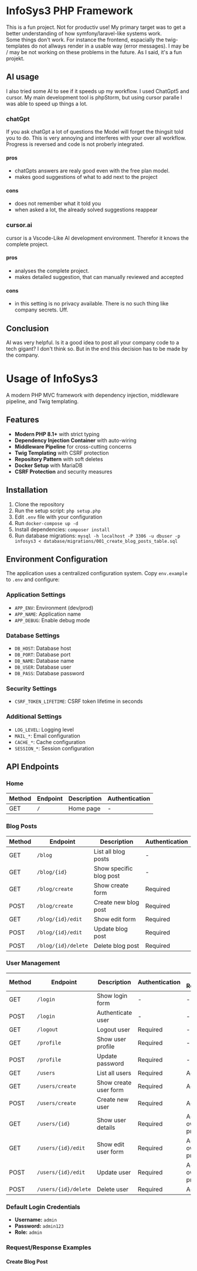 # InfoSys3 PHP Framework

This is a fun project. Not for productiv use! My primary target was to get a better understanding of how symfony/laravel-like systems work.  
Some things don't work. For instance the frontend, espacially the twig-templates do not allways render in a usable way (error messages). I may be / may be not working on these problems in the future. As I said, it's a fun projekt.   

## AI usage
I also tried some AI to see if it speeds up my workflow. I used ChatGpt5 and cursor. My main development tool is phpStorm, but using cursor paralle I was able to speed up things a lot.
### chatGpt
If you ask chatGpt a lot of  questions the Model will forget the thingsit told you to do. This is very annoying and interferes with your over all workflow. Progress is reversed and code is not proberly integrated. 

#### pros
* chatGpts answers are realy good even with the free plan model.
* makes good suggestions of what to add next to the project

#### cons
* does not remember what it told you
* when asked a lot, the already solved suggestions reappear

### cursor.ai
cursor is a Vscode-Like AI development environment. Therefor it knows the complete project.  
  
#### pros  
* analyses the complete project. 
* makes detailed suggestion, that can manually reviewed and accepted

#### cons
* in this setting is no privacy available. There is no such thing like company secrets. Uff. 

## Conclusion
AI  was very helpful. Is it a good idea to post all your company code to a tech gigant? I don't think so. But in the end this decision has to be made by the company.

# Usage of InfoSys3

A modern PHP MVC framework with dependency injection, middleware pipeline, and Twig templating.

## Features

- **Modern PHP 8.1+** with strict typing
- **Dependency Injection Container** with auto-wiring
- **Middleware Pipeline** for cross-cutting concerns
- **Twig Templating** with CSRF protection
- **Repository Pattern** with soft deletes
- **Docker Setup** with MariaDB
- **CSRF Protection** and security measures


## Installation

1. Clone the repository
2. Run the setup script: `php setup.php`
3. Edit `.env` file with your configuration
4. Run `docker-compose up -d`
5. Install dependencies: `composer install`
6. Run database migrations: `mysql -h localhost -P 3306 -u dbuser -p infosys3 < database/migrations/001_create_blog_posts_table.sql`

## Environment Configuration

The application uses a centralized configuration system. Copy `env.example` to `.env` and configure:

### Application Settings
- `APP_ENV`: Environment (dev/prod)
- `APP_NAME`: Application name
- `APP_DEBUG`: Enable debug mode

### Database Settings
- `DB_HOST`: Database host
- `DB_PORT`: Database port
- `DB_NAME`: Database name
- `DB_USER`: Database user
- `DB_PASS`: Database password

### Security Settings
- `CSRF_TOKEN_LIFETIME`: CSRF token lifetime in seconds

### Additional Settings
- `LOG_LEVEL`: Logging level
- `MAIL_*`: Email configuration
- `CACHE_*`: Cache configuration
- `SESSION_*`: Session configuration

## API Endpoints

### Home
| Method | Endpoint | Description | Authentication |
|--------|----------|-------------|----------------|
| GET | `/` | Home page | - |

### Blog Posts
| Method | Endpoint | Description | Authentication |
|--------|----------|-------------|----------------|
| GET | `/blog` | List all blog posts | - |
| GET | `/blog/{id}` | Show specific blog post | - |
| GET | `/blog/create` | Show create form | Required |
| POST | `/blog/create` | Create new blog post | Required |
| GET | `/blog/{id}/edit` | Show edit form | Required |
| POST | `/blog/{id}/edit` | Update blog post | Required |
| POST | `/blog/{id}/delete` | Delete blog post | Required |

### User Management
| Method | Endpoint | Description | Authentication | Role Required |
|--------|----------|-------------|----------------|---------------|
| GET | `/login` | Show login form | - | - |
| POST | `/login` | Authenticate user | - | - |
| GET | `/logout` | Logout user | Required | - |
| GET | `/profile` | Show user profile | Required | - |
| POST | `/profile` | Update password | Required | - |
| GET | `/users` | List all users | Required | Admin |
| GET | `/users/create` | Show create user form | Required | Admin |
| POST | `/users/create` | Create new user | Required | Admin |
| GET | `/users/{id}` | Show user details | Required | Admin or own profile |
| GET | `/users/{id}/edit` | Show edit user form | Required | Admin or own profile |
| POST | `/users/{id}/edit` | Update user | Required | Admin or own profile |
| POST | `/users/{id}/delete` | Delete user | Required | Admin |

### Default Login Credentials
- **Username:** `admin`
- **Password:** `admin123`
- **Role:** `admin`

### Request/Response Examples

#### Create Blog Post
```